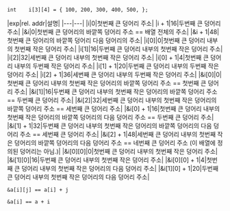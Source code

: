 `int	i[3][4] = { 100, 200, 300, 400, 500, };`

|exp|rel. addr|설명|
|---|---|
|i|0|첫번째 큰 덩어리 주소|
|i + 1|16|두번째 큰 덩어리 주소|
|&i|0|첫번째 큰 덩어리의 바깥쪽 덩어리 주소 == 배열 전체의 주소|
|&i + 1|48|첫번째 큰 덩어리의 바깥쪽 덩어리 다음 덩어리의 주소|
|i[0]|0|첫번째 큰 덩어리 내부의 첫번째 작은 덩어리 주소|
|i[1]|16|두번째 큰 덩어리 내부의 첫번째 작은 덩어리 주소|
|i[2]|32|세번째 큰 덩어리 내부의 첫번째 작은 덩어리 주소|
|i[0] + 1|4|첫번째 큰 덩어리 내부의 두번째 작은 덩어리 주소|
|i[1] + 1|20|두번째 큰 덩어리 내부의 두번째 작은 덩어리 주소|
|i[2] + 1|36|세번째 큰 덩어리 내부의 두번째 작은 덩어리 주소|
|&i[0]|0|첫번째 큰 덩어리 내부의 첫번째 작은 덩어리의 바깥쪽 덩어리 주소 == 첫번째 큰 덩어리 주소|
|&i[1]|16|두번째 큰 덩어리 내부의 첫번째 작은 덩어리의 바깥쪽 덩어리 주소 == 두번째 큰 덩어리 주소|
|&i[2]|32|세번째 큰 덩어리 내부의 첫번째 작은 덩어리의 바깥쪽 덩어리 주소 == 세번째 큰 덩어리 주소|
|&i[0] + 1|16|첫번째 큰 덩어리 내부의 첫번째 작은 덩어리의 바깥쪽 덩어리의 다음 덩어리 주소 == 두번째 큰 덩어리 주소|
|&i[1] + 1|32|두번째 큰 덩어리 내부의 첫번째 작은 덩어리의 바깥쪽 덩어리의 다음 덩어리 주소 == 세번째 큰 덩어리 주소|
|&i[2] + 1|48|세번째 큰 덩어리 내부의 첫번째 작은 덩어리의 바깥쪽 덩어리의 다음 덩어리 주소 == 네번째 큰 덩어리 주소 (이 배열에 정의된 덩어리는 아님.)|
|&i[0][0]|0|첫번째 큰 덩어리 내부의 첫번째 작은 덩어리 주소|
|&i[1][0]|16|두번째 큰 덩어리 내부의 첫번째 작은 덩어리 주소|
|&i[0][0] + 1|4|첫번째 큰 덩어리 내부의 첫번째 작은 덩어리의 다음 덩어리 주소|
|&i[1][0] + 1|20|두번째 큰 덩어리 내부의 첫번째 작은 덩어리의 다음 덩어리 주소|

`&a[i][j] == a[i] + j`

`&a[i] == a + i`
